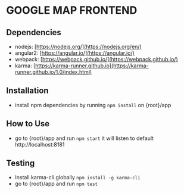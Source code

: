 # GOOGLE MAP FRONTEND


## Dependencies
* nodejs: [https://nodejs.org/](https://nodejs.org/en/)
* angular2: [https://angular.io/](https://angular.io/)
* webpack: [https://webpack.github.io/](https://webpack.github.io/)
* karma: [https://karma-runner.github.io](https://karma-runner.github.io/1.0/index.html)


## Installation
* install npm dependencies by running `npm install` on {root}/app


## How to Use
- go to {root}/app and run `npm start` it will listen to default http://localhost:8181


## Testing
- Install karma-cli globally `npm install -g karma-cli`
- go to {root}/app and run `npm test`
